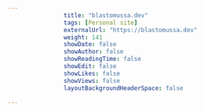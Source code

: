 ---
                title: "blastomussa.dev"
                tags: [Personal site]
                externalUrl: "https://blastomussa.dev"
                weight: 141
                showDate: false
                showAuthor: false
                showReadingTime: false
                showEdit: false
                showLikes: false
                showViews: false
                layoutBackgroundHeaderSpace: false
                ---
